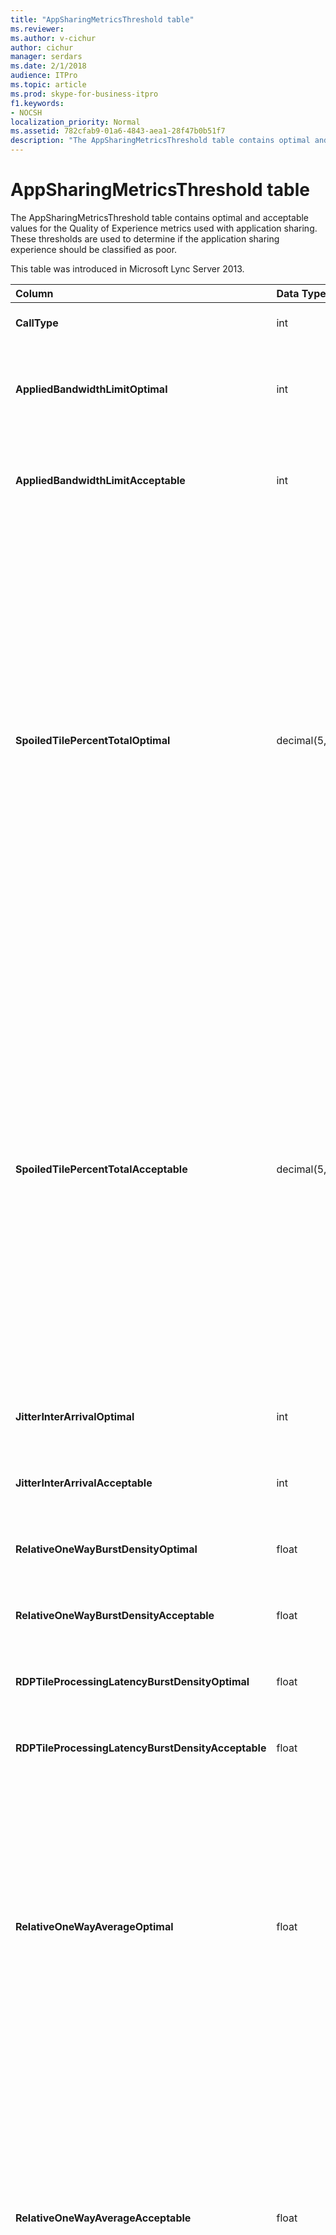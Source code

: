 ```yaml
---
title: "AppSharingMetricsThreshold table"
ms.reviewer: 
ms.author: v-cichur
author: cichur
manager: serdars
ms.date: 2/1/2018
audience: ITPro
ms.topic: article
ms.prod: skype-for-business-itpro
f1.keywords:
- NOCSH
localization_priority: Normal
ms.assetid: 782cfab9-01a6-4843-aea1-28f47b0b51f7
description: "The AppSharingMetricsThreshold table contains optimal and acceptable values for the Quality of Experience metrics used with application sharing. These thresholds are used to determine if the application sharing experience should be classified as poor."
---
```


# AppSharingMetricsThreshold table
 
The AppSharingMetricsThreshold table contains optimal and acceptable values for the Quality of Experience metrics used with application sharing. These thresholds are used to determine if the application sharing experience should be classified as poor.
  
This table was introduced in Microsoft Lync Server 2013.
  
|**Column**|**Data Type**|**Key/Index**|**Details**|
|:-----|:-----|:-----|:-----|
|**CallType** <br/> |int  <br/> |Primary  <br/> |Type of call that was placed.  <br/> |
|**AppliedBandwidthLimitOptimal** <br/> |int  <br/> ||Optimal bandwidth limitation for application sharing. The default value is 1000000.  <br/> |
|**AppliedBandwidthLimitAcceptable** <br/> |int  <br/> ||Acceptable bandwidth limitation for application sharing. The default value is 500000.  <br/> |
|**SpoiledTilePercentTotalOptimal** <br/> |decimal(5,2)  <br/> ||Optimal percentage rate for "spoiled" tiles for classifying an Application Sharing quality. This value is the percentage of the content from the sharer that did not reach the viewer. Content may be discarded (or spoiled) when the sharer discards tiles from the graphics source or the ASMCU tiles discards tiles from Sharer respectively. The default value is 11 percent.  <br/> |
|**SpoiledTilePercentTotalAcceptable** <br/> |decimal(5,2)  <br/> ||Acceptable percentage rate for "spoiled" tiles for classifying an Application Sharing quality. This value is the percentage of the content from the sharer that did not reach the viewer. Content may be discarded (or spoiled) when the sharer discards tiles from the graphics source or the ASMCU tiles discards tiles from Sharer respectively. The default value is 36 percent.  <br/> |
|**JitterInterArrivalOptimal** <br/> |int  <br/> ||This column is not used in Microsoft Lync Server 2013.  <br/> |
|**JitterInterArrivalAcceptable** <br/> |int  <br/> ||This column is not used in Microsoft Lync Server 2013.  <br/> |
|**RelativeOneWayBurstDensityOptimal** <br/> |float  <br/> ||This column is not used in Microsoft Lync Server 2013.  <br/> |
|**RelativeOneWayBurstDensityAcceptable** <br/> |float  <br/> ||This column is not used in Microsoft Lync Server 2013.  <br/> |
|**RDPTileProcessingLatencyBurstDensityOptimal** <br/> |float  <br/> ||This column is not used in Microsoft Lync Server 2013.  <br/> |
|**RDPTileProcessingLatencyBurstDensityAcceptable** <br/> |float  <br/> ||This column is not used in Microsoft Lync Server 2013.  <br/> |
|**RelativeOneWayAverageOptimal** <br/> |float  <br/> ||Optimal value for the relative one-way delay between the two media endpoints involved in the application sharing. This is a single-hop latency measure. The default value is 1.0 seconds.  <br/> The column was introduced in Microsoft Lync Server 2013.  <br/> |
|**RelativeOneWayAverageAcceptable** <br/> |float  <br/> ||Optimal value for the relative one-way delay between the two media endpoints involved in the application sharing. This is a single-hop latency measure. The default value is 1.75 seconds.  <br/> The column was introduced in Microsoft Lync Server 2013.  <br/> |
|**RDPTileProcessingLatencyAverageOptimal** <br/> |float  <br/> ||Optimal value of the average RDP tile processing latency in the AS Conferencing Server over the duration of the viewing session. Latency is the time difference between when the Start Frame is encoded on the server (sharer or MCU depending on the scenario) and the same Start Frame is decoded on the viewer.  <br/> A high average reflects a longer delay in the viewing experience. An overloaded conferencing server may experience higher average delays. The default value is 200ms.  <br/> The column was introduced in Microsoft Lync Server 2013.  <br/> |
|**RDPTileProcessingLatencyAverageAcceptable** <br/> |float  <br/> ||Acceptable value of the average RDP tile processing latency in the AS Conferencing Server over the duration of the viewing session. Latency is the time difference between when the Start Frame is encoded on the server (sharer or MCU depending on the scenario) and the same Start Frame is decoded on the viewer.  <br/> A high average reflects a longer delay in the viewing experience. An overloaded conferencing server may experience higher average delays. The default value is 200ms.  <br/> The column was introduced in Microsoft Lync Server 2013.  <br/> |
   

